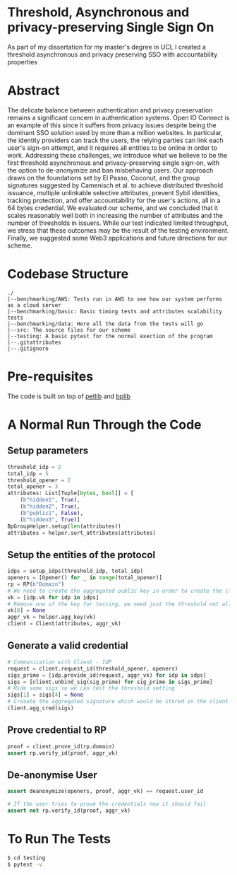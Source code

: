 # Threshold, Asynchronous and privacy-preserving Single Sign On
As part of my dissertation for my master's degree in UCL I created a threshold asynchronous and privacy preserving SSO 
with accountability properties
# Abstract
The delicate balance between authentication and privacy preservation remains a significant concern in authentication systems. Open ID Connect is an example of this since it suffers from privacy issues despite being the dominant SSO solution used by more than a million websites. In particular, the identity providers can track the users, the relying parties can link each user's sign-on attempt, and it requires all entities to be online in order to work. Addressing these challenges, we introduce what we believe to be the first threshold asynchronous and privacy-preserving single sign-on, with the option to de-anonymize and ban misbehaving users. Our approach draws on the foundations set by El Passo, Coconut, and the group signatures suggested by Camenisch et al. to achieve distributed threshold issuance, multiple unlinkable selective attributes, prevent Sybil identities, tracking protection, and offer accountability for the user's actions, all in a 64 bytes credential. We evaluated our scheme, and we concluded that it scales reasonably well both in increasing the number of attributes and the number of thresholds in issuers. While our test indicated limited throughput, we stress that these outcomes may be the result of the testing environment. Finally, we suggested some Web3 applications and future directions for our scheme.

# Codebase Structure
```ascii
./
|--benchmarking/AWS: Tests run in AWS to see how our system performs as a cloud server
|--benchmarking/basic: Basic timing tests and attributes scalability tests
|--benchmarking/data: Here all the data from the tests will go
|--src: The source files for our scheme 
|--testing: A basic pytest for the normal exection of the program
|--.gitattributes
|--.gitignore
```

# Pre-requisites 
The code is built on top of [petlib](https://github.com/gdanezis/petlib) and [bplib](https://github.com/moonkace24/Corrected_bplib)


# A Normal Run Through the Code

## Setup parameters 

```python
threshold_idp = 2
total_idp = 5
threshold_opener = 2
total_opener = 3
attributes: List[Tuple[bytes, bool]] = [
    (b"hidden1", True),
    (b"hidden2", True),
    (b"public1", False),
    (b"hidden3", True)]
BpGroupHelper.setup(len(attributes))
attributes = helper.sort_attributes(attributes)

```

## Setup the entities of the protocol
```python
idps = setup_idps(threshold_idp, total_idp)
openers = [Opener() for _ in range(total_opener)]
rp = RP(b"Domain")
# We need to create the aggregated public key in order to create the client
vk = [idp.vk for idp in idps]
# Remove one of the key for testing, we need just the threshold not all
vk[0] = None
aggr_vk = helper.agg_key(vk)
client = Client(attributes, aggr_vk)
```

## Generate a valid credential
```python
# Communication with Client - IdP
request = client.request_id(threshold_opener, openers)
sigs_prime = [idp.provide_id(request, aggr_vk) for idp in idps]
sigs = [client.unbind_sig(sig_prime) for sig_prime in sigs_prime]
# Hide some sigs so we can test the threshold setting
sigs[1] = sigs[4] = None
# Creaate the aggregated signature which would be stored in the client
client.agg_cred(sigs)
```

## Prove credential to RP
```python
proof = client.prove_id(rp.domain)
assert rp.verify_id(proof, aggr_vk)
```

## De-anonymise User
```python
assert deanonymize(openers, proof, aggr_vk) == request.user_id

# If the user tries to prove the credentials now it should fail
assert not rp.verify_id(proof, aggr_vk)
```


# To Run The Tests

```bash
$ cd testing
$ pytest -v
```